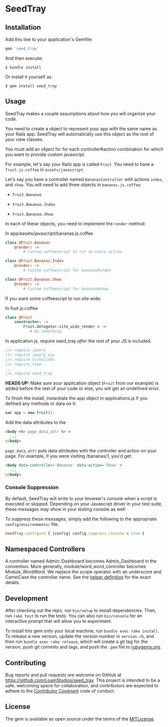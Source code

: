 # SeedTray

## Installation

Add this line to your application's Gemfile:

```ruby
gem 'seed_tray'
```

And then execute:

    $ bundle install

Or install it yourself as:

    $ gem install seed_tray

## Usage

SeedTray makes a couple assumptions about how you will organize your code.

You need to create a object to represent your app with the same name as your
Rails app. SeedTray will automatically use this object as the root of your view
classes.

You must add an object for for each controller#action combination for which you
want to provide custom javascript.

For example, let's say your Rails app is called `Fruit`. You need to have a
`fruit.js.coffee` in `assets/javascript`.

Let's say you have a controller named `BananasController` with actions `index`,
and `show`. You will need to add three objects in `bananas.js.coffee`:

* `Fruit.Bananas`

* `Fruit.Bananas.Index`

* `Fruit.Bananas.Show`

In each of these objects, you need to implement the `render` method:

In app/assets/javascript/bananas.js.coffee
``` coffeescript
class @Fruit.Bananas
    @render: ->
        # Custom coffeescript to run on every action

class @Fruit.Bananas.Index
    @render: ->
        # Custom coffeescript for bananas#index

class @Fruit.Bananas.Show
    @render: ->
        # Custom coffeescript for bananas#show
```

If you want some coffeescript to run site wide:

In fruit.js.coffee
``` coffeescript
class @Fruit
    constructor: ->
        Fruit.delegator.site_wide_render = ->
           # Do something
```

In application.js, require seed_tray *after* the rest of your JS is included.
``` javascript
//= require jquery
//= require jquery_ujs
//= require turbolinks
//= require_tree .
...
//= require seed_tray
```

**HEADS UP:** Make sure your application object (`Fruit` from our
example) is added before the rest of your code or else, you will get an
undefined error.

To finish the install, instantiate the app object in applications.js if you
defined any methods or data on it:

``` javascript
var app = new Fruit();
```

Add the data attributes to the
``` html
<body <%= page_data_attr %> >
  ...
</body>
```

`page_data_attr` puts data attributes with the controller and action on your
page. For example, if you were visiting /bananas/1, you'd get:

``` html
<body data-controller='Bananas' data-action='Show' >
  ...
</body>
```
### Console Suppression

By default, SeedTray will write to your browser's console when a script is executed or skipped.  Depending on your Javascript driver in your test suite, these messages may show in your testing console as well.

To suppress these messages, simply add the following to the appropriate `config/environments/` file.
 
``` ruby
SeedTray.configure { |config| config.suppress_console = true }
```

## Namespaced Controllers

A controller named Admin::Dashboard becomes Admin_Dashboard in the convention.
More generally, module/word_word_controller becomes Module_WordWord. We replace
the scope operator with an underscore and CamelCase the controller name. See the
[helper definition](https://github.com/LoamStudios/seed_tray/blob/master/lib/seed_tray/data_attribute_helper.rb#L3)
for the exact details.

## Development

After checking out the repo, run `bin/setup` to install dependencies. Then, run
`rake test` to run the tests. You can also run `bin/console` for an interactive
prompt that will allow you to experiment.

To install this gem onto your local machine, run `bundle exec rake install`. To
release a new version, update the version number in `version.rb`, and then run
`bundle exec rake release`, which will create a git tag for the version, push
git commits and tags, and push the `.gem` file to
[rubygems.org](https://rubygems.org).

## Contributing

Bug reports and pull requests are welcome on GitHub at
https://github.com/LoamStudios/seed_tray. This project is intended to be a safe,
welcoming space for collaboration, and contributors are expected to adhere to
the [Contributor Covenant](http://contributor-covenant.org) code of conduct.


## License

The gem is available as open source under the terms of the [MITLicense](http://opensource.org/licenses/MIT).
